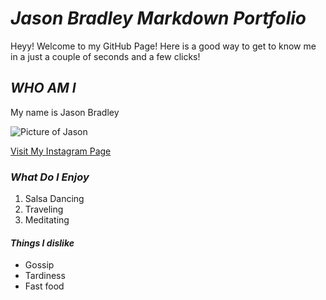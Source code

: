 # _Jason Bradley Markdown Portfolio_

Heyy! Welcome to my GitHub Page! Here is a good way to get to know me in a just a couple of seconds and a few clicks!

## _WHO AM I_

My name is Jason Bradley
    
![Picture of Jason](https://github.com/Bradlj03/Pictures-Code-Immersives/issues/1#issue-1113149880)

[Visit My Instagram Page](https://www.instagram.com/iamjaybrad "IJason's Instagram Page")

### _What Do I Enjoy_

1. Salsa Dancing
2. Traveling
3. Meditating

#### _Things I dislike_
- Gossip
- Tardiness
- Fast food
